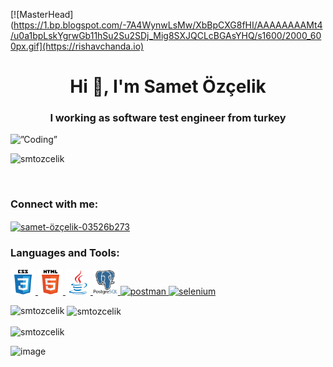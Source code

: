 [![MasterHead](https://1.bp.blogspot.com/-7A4WynwLsMw/XbBpCXG8fHI/AAAAAAAAMt4/u0a1bpLskYgrwGb11hSu2Su2SDj_Mig8SXJQCLcBGAsYHQ/s1600/2000_600px.gif](https://rishavchanda.io)
<h1 align="center">Hi 👋, I'm Samet Özçelik</h1>
<h3 align="center">I working as software test engineer from turkey</h3>
<img align=”right” alt=”Coding” witdh=”400” src=”https://digitaledgetech.in/images/New_Banner_02.gif”>


<p align="left"> <img src="https://komarev.com/ghpvc/?username=smtozcelik&label=Profile%20views&color=0e75b6&style=flat" alt="smtozcelik" /> </p>

<p align="left"> <a href="https://twitter.com/" target="blank"><img src="https://img.shields.io/twitter/follow/?logo=twitter&style=for-the-badge" alt="" /></a> </p>

<h3 align="left">Connect with me:</h3>
<p align="left">
<a href="https://linkedin.com/in/samet-özçelik-03526b273" target="blank"><img align="center" src="https://raw.githubusercontent.com/rahuldkjain/github-profile-readme-generator/master/src/images/icons/Social/linked-in-alt.svg" alt="samet-özçelik-03526b273" height="30" width="40" /></a>
</p>

<h3 align="left">Languages and Tools:</h3>
<p align="left"> <a href="https://www.w3schools.com/css/" target="_blank" rel="noreferrer"> <img src="https://raw.githubusercontent.com/devicons/devicon/master/icons/css3/css3-original-wordmark.svg" alt="css3" width="40" height="40"/> </a> <a href="https://www.w3.org/html/" target="_blank" rel="noreferrer"> <img src="https://raw.githubusercontent.com/devicons/devicon/master/icons/html5/html5-original-wordmark.svg" alt="html5" width="40" height="40"/> </a> <a href="https://www.java.com" target="_blank" rel="noreferrer"> <img src="https://raw.githubusercontent.com/devicons/devicon/master/icons/java/java-original.svg" alt="java" width="40" height="40"/> </a> <a href="https://www.postgresql.org" target="_blank" rel="noreferrer"> <img src="https://raw.githubusercontent.com/devicons/devicon/master/icons/postgresql/postgresql-original-wordmark.svg" alt="postgresql" width="40" height="40"/> </a> <a href="https://postman.com" target="_blank" rel="noreferrer"> <img src="https://www.vectorlogo.zone/logos/getpostman/getpostman-icon.svg" alt="postman" width="40" height="40"/> </a> <a href="https://www.selenium.dev" target="_blank" rel="noreferrer"> <img src="https://raw.githubusercontent.com/detain/svg-logos/780f25886640cef088af994181646db2f6b1a3f8/svg/selenium-logo.svg" alt="selenium" width="40" height="40"/> </a> </p>

<p><img align="left" src="https://github-readme-stats.vercel.app/api/top-langs?username=smtozcelik&show_icons=true&locale=en&layout=compact" alt="smtozcelik" /></p>

<p>&nbsp;<img align="center" src="https://github-readme-stats.vercel.app/api?username=smtozcelik&show_icons=true&locale=en" alt="smtozcelik" /></p>

<p><img align="center" src="https://github-readme-streak-stats.herokuapp.com/?user=smtozcelik&" alt="smtozcelik" /></p>

![image](https://user-images.githubusercontent.com/127319896/236311365-5d214c64-8b9e-4496-9357-eb43a9debc9d.png)
